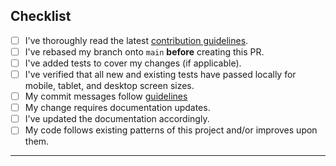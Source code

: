 <!--- Ensure PR title matches issue title -->
<!-- For example: -->
<!-- Issue -> fix(portal/header): clicking resources button goes to sponsors page instead of resources page -->
<!-- Branch -> mfarabi/fix/157-clicking-resources-button-goes-to-sponsors-page-instead-of-resources-page -->
<!-- Pull Request -> fix(portal/header): clicking resources button goes to sponsors page instead of resources page -->

## Checklist

<!--- Go over all the following points, and put an `x` in all the boxes that apply. -->
<!--- If you're unsure about any of these, don't hesitate to ask. We're here to help. -->

- [ ] I've thoroughly read the latest [contribution guidelines](https://docs.cuhacking.ca/contribution-guidelines/getting-started).
- [ ] I've rebased my branch onto `main` **before** creating this PR.
- [ ] I've added tests to cover my changes (if applicable).
- [ ] I've verified that all new and existing tests have passed locally for mobile, tablet, and desktop screen sizes.
- [ ] My commit messages follow [guidelines](https://docs.cuhacking.ca/concepts/conventional-commits)
- [ ] My change requires documentation updates.
- [ ] I've updated the documentation accordingly.
- [ ] My code follows existing patterns of this project and/or improves upon them.

---

<!-- ## Screenshots -->

<!-- | Before             | After             | -->
<!-- | ------------------ | ----------------- | -->
<!-- | Before screenshots | After screenshots | -->
